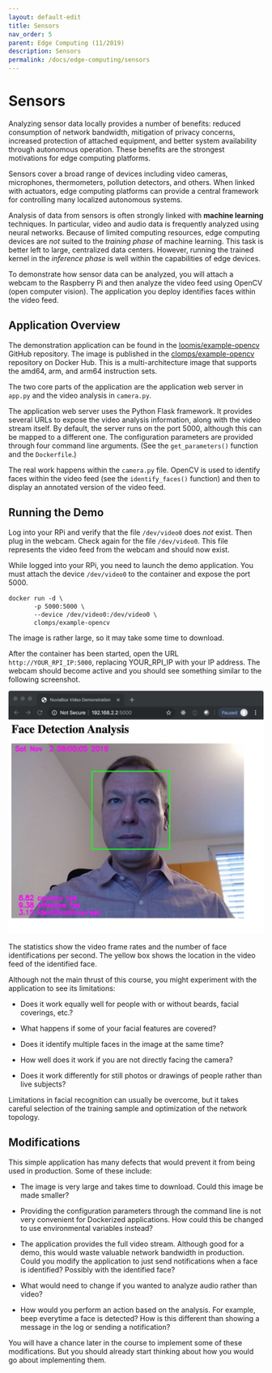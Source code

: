 ```yaml
---
layout: default-edit
title: Sensors
nav_order: 5
parent: Edge Computing (11/2019)
description: Sensors
permalink: /docs/edge-computing/sensors
---
```


# Sensors

Analyzing sensor data locally provides a number of benefits: reduced
consumption of network bandwidth, mitigation of privacy concerns,
increased protection of attached equipment, and better system
availability through autonomous operation. These benefits are the
strongest motivations for edge computing platforms.

Sensors cover a broad range of devices including video cameras,
microphones, thermometers, pollution detectors, and others. When
linked with actuators, edge computing platforms can provide a central
framework for controlling many localized autonomous systems.

Analysis of data from sensors is often strongly linked with **machine
learning** techniques. In particular, video and audio data is
frequently analyzed using neural networks. Because of limited
computing resources, edge computing devices are _not_ suited to the
_training phase_ of machine learning. This task is better left to
large, centralized data centers. However, running the trained kernel
in the _inference phase_ is well within the capabilities of edge
devices.

To demonstrate how sensor data can be analyzed, you will attach a
webcam to the Raspberry Pi and then analyze the video feed using
OpenCV (open computer vision). The application you deploy identifies
faces within the video feed.

## Application Overview

The demonstration application can be found in the
[loomis/example-opencv](https://github.com/loomis/example-opencv)
GitHub repository. The image is published in the
[clomps/example-opencv](https://cloud.docker.com/u/clomps/repository/docker/clomps/example-opencv)
repository on Docker Hub. This is a multi-architecture image that
supports the amd64, arm, and arm64 instruction sets.

The two core parts of the application are the application web server
in `app.py` and the video analysis in `camera.py`.

The application web server uses the Python Flask framework. It
provides several URLs to expose the video analysis information, along
with the video stream itself. By default, the server runs on the port
5000, although this can be mapped to a different one. The
configuration parameters are provided through four command line
arguments. (See the `get_parameters()` function and the `Dockerfile`.)

The real work happens within the `camera.py` file. OpenCV is used to
identify faces within the video feed (see the `identify_faces()`
function) and then to display an annotated version of the video feed.

## Running the Demo

Log into your RPi and verify that the file `/dev/video0` does _not_
exist. Then plug in the webcam. Check again for the file
`/dev/video0`. This file represents the video feed from the webcam and
should now exist.

While logged into your RPi, you need to launch the demo
application. You must attach the device `/dev/video0` to the container
and expose the port 5000.

```
docker run -d \
       -p 5000:5000 \
       --device /dev/video0:/dev/video0 \
       clomps/example-opencv
```

The image is rather large, so it may take some time to download.

After the container has been started, open the URL
`http://YOUR_RPI_IP:5000`, replacing YOUR_RPI_IP with your IP
address. The webcam should become active and you should see something
similar to the following screenshot.

![Face Detection](assets/face-detection.png)

The statistics show the video frame rates and the number of face
identifications per second. The yellow box shows the location in the
video feed of the identified face.

Although not the main thrust of this course, you might experiment with
the application to see its limitations:

 - Does it work equally well for people with or without beards, facial
   coverings, etc.?

 - What happens if some of your facial features are covered? 

 - Does it identify multiple faces in the image at the same time?

 - How well does it work if you are not directly facing the camera?

 - Does it work differently for still photos or drawings of people
   rather than live subjects?

Limitations in facial recognition can usually be overcome, but it
takes careful selection of the training sample and optimization of the
network topology.

## Modifications

This simple application has many defects that would prevent it from
being used in production. Some of these include:

 * The image is very large and takes time to download. Could this
   image be made smaller?

 * Providing the configuration parameters through the command line is
   not very convenient for Dockerized applications. How could this be
   changed to use environmental variables instead?

 * The application provides the full video stream. Although good for a
   demo, this would waste valuable network bandwidth in
   production. Could you modify the application to just send
   notifications when a face is identified? Possibly with the
   identified face?

 * What would need to change if you wanted to analyze audio rather
   than video?

 * How would you perform an action based on the analysis. For example,
   beep everytime a face is detected?  How is this different than
   showing a message in the log or sending a notification? 

You will have a chance later in the course to implement some of these
modifications. But you should already start thinking about how you
would go about implementing them.
